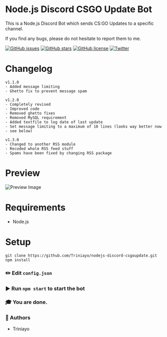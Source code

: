 # Node.js Discord CSGO Update Bot

This is a Node.js Discord Bot which sends CS:GO Updates to a specific channel.

If you find any bugs, please do not hesitate to report them to me.

[![GitHub issues](https://img.shields.io/github/issues/Triniayo/nodejs-discord-csgoupdate.svg)](https://github.com/Triniayo/nodejs-discord-csgoupdate/issues)
[![GitHub stars](https://img.shields.io/github/stars/Triniayo/nodejs-discord-csgoupdate.svg)](https://github.com/Triniayo/nodejs-discord-csgoupdate/stargazers)
[![GitHub license](https://img.shields.io/github/license/Triniayo/nodejs-discord-csgoupdate.svg)](https://github.com/Triniayo/nodejs-discord-csgoupdate)
[![Twitter](https://img.shields.io/twitter/url/https/github.com/Triniayo/nodejs-discord-csgoupdate.svg?style=social)](https://twitter.com/intent/tweet?text=Wow:&url=https%3A%2F%2Fgithub.com%2FTriniayo%2Fnodejs-discord-csgoupdate)

# Changelog
```
v1.1.0
- Added message limiting
- Ghetto fix to prevent message spam

v1.2.0
- Completely revised
- Improved code
- Removed ghetto fixes
- Removed MySQL requirement
- Added textfile to log date of last update
- Set message limiting to a maximum of 10 lines (looks way better now - see below)

v1.3.0
- Changed to another RSS module
- Recoded whole RSS feed stuff
- Spams have been fixed by changing RSS package
```

# Preview

![Preview Image](https://raw.githubusercontent.com/Triniayo/nodejs-discord-csgoupdate/master/preview.PNG)

# Requirements

* Node.js

# Setup

```
git clone https://github.com/Triniayo/nodejs-discord-csgoupdate.git
npm install
```

### ✏️ Edit `config.json`

### ▶️ Run `npm start` to start the bot

### 🎓 You are done.

### 🤖 Authors

* Triniayo
